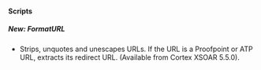 
#### Scripts
##### New: FormatURL
- Strips, unquotes and unescapes URLs. If the URL is a Proofpoint or ATP URL, extracts its redirect URL. (Available from Cortex XSOAR 5.5.0).